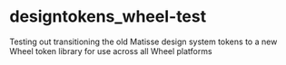 # designtokens_wheel-test
Testing out transitioning the old Matisse design system tokens to a new Wheel token library for use across all Wheel platforms
